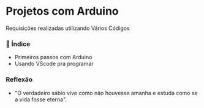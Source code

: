 #  Projetos com Arduino


Requisições realizadas utilizando Vários Códigos







 ### 📒  Índice
  * Primeiros passos com Arduino
  * Usando VScode pra programar 
  

 ### Reflexão
  * "O verdadeiro sábio vive como não houvesse amanha e estuda como
  se a vida fosse eterna".